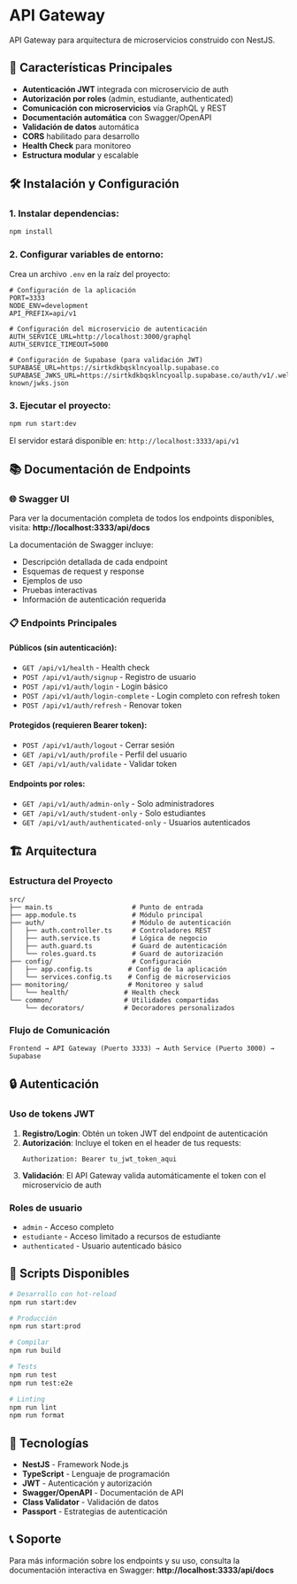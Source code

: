 # API Gateway

API Gateway para arquitectura de microservicios construido con NestJS.

## 🚀 Características Principales

- **Autenticación JWT** integrada con microservicio de auth
- **Autorización por roles** (admin, estudiante, authenticated)
- **Comunicación con microservicios** vía GraphQL y REST
- **Documentación automática** con Swagger/OpenAPI
- **Validación de datos** automática
- **CORS** habilitado para desarrollo
- **Health Check** para monitoreo
- **Estructura modular** y escalable

## 🛠️ Instalación y Configuración

### 1. Instalar dependencias:

```bash
npm install
```

### 2. Configurar variables de entorno:

Crea un archivo `.env` en la raíz del proyecto:

```env
# Configuración de la aplicación
PORT=3333
NODE_ENV=development
API_PREFIX=api/v1

# Configuración del microservicio de autenticación
AUTH_SERVICE_URL=http://localhost:3000/graphql
AUTH_SERVICE_TIMEOUT=5000

# Configuración de Supabase (para validación JWT)
SUPABASE_URL=https://sirtkdkbqsklncyoallp.supabase.co
SUPABASE_JWKS_URL=https://sirtkdkbqsklncyoallp.supabase.co/auth/v1/.well-known/jwks.json
```

### 3. Ejecutar el proyecto:

```bash
npm run start:dev
```

El servidor estará disponible en: `http://localhost:3333/api/v1`

## 📚 Documentación de Endpoints

### 🌐 Swagger UI

Para ver la documentación completa de todos los endpoints disponibles, visita:
**http://localhost:3333/api/docs**

La documentación de Swagger incluye:

- Descripción detallada de cada endpoint
- Esquemas de request y response
- Ejemplos de uso
- Pruebas interactivas
- Información de autenticación requerida

### 📋 Endpoints Principales

#### Públicos (sin autenticación):

- `GET /api/v1/health` - Health check
- `POST /api/v1/auth/signup` - Registro de usuario
- `POST /api/v1/auth/login` - Login básico
- `POST /api/v1/auth/login-complete` - Login completo con refresh token
- `POST /api/v1/auth/refresh` - Renovar token

#### Protegidos (requieren Bearer token):

- `POST /api/v1/auth/logout` - Cerrar sesión
- `GET /api/v1/auth/profile` - Perfil del usuario
- `GET /api/v1/auth/validate` - Validar token

#### Endpoints por roles:

- `GET /api/v1/auth/admin-only` - Solo administradores
- `GET /api/v1/auth/student-only` - Solo estudiantes
- `GET /api/v1/auth/authenticated-only` - Usuarios autenticados

## 🏗️ Arquitectura

### Estructura del Proyecto

```
src/
├── main.ts                    # Punto de entrada
├── app.module.ts              # Módulo principal
├── auth/                      # Módulo de autenticación
│   ├── auth.controller.ts     # Controladores REST
│   ├── auth.service.ts        # Lógica de negocio
│   ├── auth.guard.ts          # Guard de autenticación
│   └── roles.guard.ts         # Guard de autorización
├── config/                    # Configuración
│   ├── app.config.ts         # Config de la aplicación
│   └── services.config.ts    # Config de microservicios
├── monitoring/               # Monitoreo y salud
│   └── health/              # Health check
└── common/                  # Utilidades compartidas
    └── decorators/          # Decoradores personalizados
```

### Flujo de Comunicación

```
Frontend → API Gateway (Puerto 3333) → Auth Service (Puerto 3000) → Supabase
```

## 🔒 Autenticación

### Uso de tokens JWT

1. **Registro/Login**: Obtén un token JWT del endpoint de autenticación
2. **Autorización**: Incluye el token en el header de tus requests:
   ```
   Authorization: Bearer tu_jwt_token_aqui
   ```
3. **Validación**: El API Gateway valida automáticamente el token con el microservicio de auth

### Roles de usuario

- `admin` - Acceso completo
- `estudiante` - Acceso limitado a recursos de estudiante
- `authenticated` - Usuario autenticado básico

## 🚀 Scripts Disponibles

```bash
# Desarrollo con hot-reload
npm run start:dev

# Producción
npm run start:prod

# Compilar
npm run build

# Tests
npm run test
npm run test:e2e

# Linting
npm run lint
npm run format
```

## 🔧 Tecnologías

- **NestJS** - Framework Node.js
- **TypeScript** - Lenguaje de programación
- **JWT** - Autenticación y autorización
- **Swagger/OpenAPI** - Documentación de API
- **Class Validator** - Validación de datos
- **Passport** - Estrategias de autenticación

## 📞 Soporte

Para más información sobre los endpoints y su uso, consulta la documentación interactiva en Swagger: **http://localhost:3333/api/docs**
